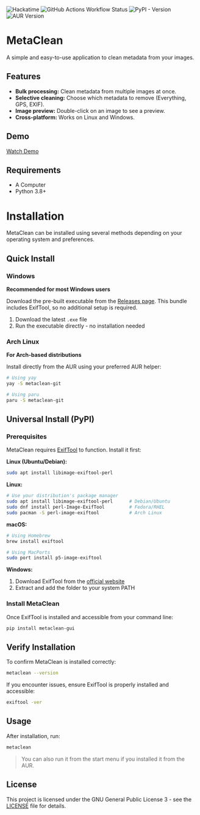 ![Hackatime](https://hackatime-badge.hackclub.com/U08HC7N4JJW/metaclean)
![GitHub Actions Workflow Status](https://img.shields.io/github/actions/workflow/status/simon0302010/metaclean/.github%2Fworkflows%2Fpython-install.yml)
![PyPI - Version](https://img.shields.io/pypi/v/metaclean-gui)
![AUR Version](https://img.shields.io/aur/version/metaclean-git)

# MetaClean

A simple and easy-to-use application to clean metadata from your images.

## Features

*   **Bulk processing:** Clean metadata from multiple images at once.
*   **Selective cleaning:** Choose which metadata to remove (Everything, GPS, EXIF).
*   **Image preview:** Double-click on an image to see a preview.
*   **Cross-platform:** Works on Linux and Windows.

## Demo

[Watch Demo](https://raw.githubusercontent.com/simon0302010/metaclean/main/demo.mp4)

## Requirements

*   A Computer
*   Python 3.8+

# Installation

MetaClean can be installed using several methods depending on your operating system and preferences.

## Quick Install

### Windows
**Recommended for most Windows users**

Download the pre-built executable from the [Releases page](https://github.com/simon0302010/metaclean/releases). This bundle includes ExifTool, so no additional setup is required.

1. Download the latest `.exe` file
2. Run the executable directly - no installation needed

### Arch Linux
**For Arch-based distributions**

Install directly from the AUR using your preferred AUR helper:

```bash
# Using yay
yay -S metaclean-git

# Using paru
paru -S metaclean-git
```

## Universal Install (PyPI)

### Prerequisites
MetaClean requires [ExifTool](https://exiftool.org/) to function. Install it first:

**Linux (Ubuntu/Debian):**
```bash
sudo apt install libimage-exiftool-perl
```

**Linux:**
```bash
# Use your distribution's package manager
sudo apt install libimage-exiftool-perl      # Debian/Ubuntu
sudo dnf install perl-Image-ExifTool         # Fedora/RHEL
sudo pacman -S perl-image-exiftool           # Arch Linux
```

**macOS:**
```bash
# Using Homebrew
brew install exiftool

# Using MacPorts
sudo port install p5-image-exiftool
```

**Windows:**
1. Download ExifTool from the [official website](https://exiftool.org/)
2. Extract and add the folder to your system PATH

### Install MetaClean
Once ExifTool is installed and accessible from your command line:

```bash
pip install metaclean-gui
```

## Verify Installation

To confirm MetaClean is installed correctly:

```bash
metaclean --version
```

If you encounter issues, ensure ExifTool is properly installed and accessible:

```bash
exiftool -ver
```

## Usage

After installation, run:

```bash
metaclean
```
> You can also run it from the start menu if you installed it from the AUR.

## License

This project is licensed under the GNU General Public License 3 - see the [LICENSE](LICENSE) file for details.
